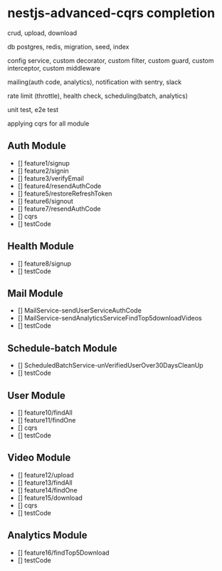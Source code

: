 # nestjs-advanced-cqrs completion

crud, upload, download

db postgres, redis, migration, seed, index

config service, custom decorator, custom filter, custom guard, custom interceptor, custom middleware

mailing(auth code, analytics), notification with sentry, slack

rate limit (throttle), health check, scheduling(batch, analytics)

unit test, e2e test

applying cqrs for all module

## Auth Module

- [] feature1/signup
- [] feature2/signin
- [] feature3/verifyEmail
- [] feature4/resendAuthCode
- [] feature5/restoreRefreshToken
- [] feature6/signout
- [] feature7/resendAuthCode
- [] cqrs
- [] testCode

## Health Module

- [] feature8/signup
- [] testCode

## Mail Module

- [] MailService-sendUserServiceAuthCode
- [] MailService-sendAnalyticsServiceFindTop5downloadVideos
- [] testCode

## Schedule-batch Module

- [] ScheduledBatchService-unVerifiedUserOver30DaysCleanUp
- [] testCode

## User Module

- [] feature10/findAll
- [] feature11/findOne
- [] cqrs
- [] testCode

## Video Module

- [] feature12/upload
- [] feature13/findAll
- [] feature14/findOne
- [] feature15/download
- [] cqrs
- [] testCode

## Analytics Module

- [] feature16/findTop5Download
- [] testCode
